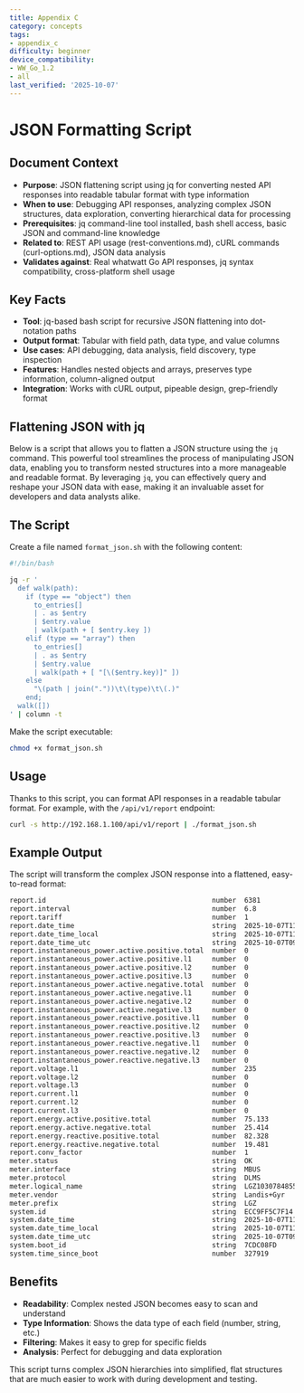 ```yaml
---
title: Appendix C
category: concepts
tags:
- appendix_c
difficulty: beginner
device_compatibility:
- WW_Go_1.2
- all
last_verified: '2025-10-07'
---
```



# JSON Formatting Script

## Document Context

- **Purpose**: JSON flattening script using jq for converting nested API responses into readable tabular format with type information
- **When to use**: Debugging API responses, analyzing complex JSON structures, data exploration, converting hierarchical data for processing
- **Prerequisites**: jq command-line tool installed, bash shell access, basic JSON and command-line knowledge
- **Related to**: REST API usage (rest-conventions.md), cURL commands (curl-options.md), JSON data analysis
- **Validates against**: Real whatwatt Go API responses, jq syntax compatibility, cross-platform shell usage

## Key Facts

- **Tool**: jq-based bash script for recursive JSON flattening into dot-notation paths
- **Output format**: Tabular with field path, data type, and value columns
- **Use cases**: API debugging, data analysis, field discovery, type inspection
- **Features**: Handles nested objects and arrays, preserves type information, column-aligned output
- **Integration**: Works with cURL output, pipeable design, grep-friendly format

## Flattening JSON with jq

Below is a script that allows you to flatten a JSON structure using the `jq` command. This powerful tool streamlines the process of manipulating JSON data, enabling you to transform nested structures into a more manageable and readable format. By leveraging `jq`, you can effectively query and reshape your JSON data with ease, making it an invaluable asset for developers and data analysts alike.

## The Script

Create a file named `format_json.sh` with the following content:

```bash title="format_json.sh"
#!/bin/bash

jq -r '
  def walk(path):
    if (type == "object") then
      to_entries[]
      | . as $entry
      | $entry.value
      | walk(path + [ $entry.key ])
    elif (type == "array") then
      to_entries[]
      | . as $entry
      | $entry.value
      | walk(path + [ "[\($entry.key)]" ])
    else
      "\(path | join("."))\t\(type)\t\(.)"
    end;
  walk([])
' | column -t
```

Make the script executable:

```bash
chmod +x format_json.sh
```

## Usage

Thanks to this script, you can format API responses in a readable tabular format. For example, with the `/api/v1/report` endpoint:

```bash
curl -s http://192.168.1.100/api/v1/report | ./format_json.sh
```

## Example Output

The script will transform the complex JSON response into a flattened, easy-to-read format:

```txt
report.id                                         number  6381
report.interval                                   number  6.8
report.tariff                                     number  1
report.date_time                                  string  2025-10-07T11:35:36Z
report.date_time_local                            string  2025-10-07T11:35:36+02:00
report.date_time_utc                              string  2025-10-07T09:35:36Z
report.instantaneous_power.active.positive.total  number  0
report.instantaneous_power.active.positive.l1     number  0
report.instantaneous_power.active.positive.l2     number  0
report.instantaneous_power.active.positive.l3     number  0
report.instantaneous_power.active.negative.total  number  0
report.instantaneous_power.active.negative.l1     number  0
report.instantaneous_power.active.negative.l2     number  0
report.instantaneous_power.active.negative.l3     number  0
report.instantaneous_power.reactive.positive.l1   number  0
report.instantaneous_power.reactive.positive.l2   number  0
report.instantaneous_power.reactive.positive.l3   number  0
report.instantaneous_power.reactive.negative.l1   number  0
report.instantaneous_power.reactive.negative.l2   number  0
report.instantaneous_power.reactive.negative.l3   number  0
report.voltage.l1                                 number  235
report.voltage.l2                                 number  0
report.voltage.l3                                 number  0
report.current.l1                                 number  0
report.current.l2                                 number  0
report.current.l3                                 number  0
report.energy.active.positive.total               number  75.133
report.energy.active.negative.total               number  25.414
report.energy.reactive.positive.total             number  82.328
report.energy.reactive.negative.total             number  19.481
report.conv_factor                                number  1
meter.status                                      string  OK
meter.interface                                   string  MBUS
meter.protocol                                    string  DLMS
meter.logical_name                                string  LGZ1030784855204
meter.vendor                                      string  Landis+Gyr
meter.prefix                                      string  LGZ
system.id                                         string  ECC9FF5C7F14
system.date_time                                  string  2025-10-07T11:35:49Z
system.date_time_local                            string  2025-10-07T11:35:49+02:00
system.date_time_utc                              string  2025-10-07T09:35:49Z
system.boot_id                                    string  7CDC08FD
system.time_since_boot                            number  327919
```

## Benefits

- **Readability**: Complex nested JSON becomes easy to scan and understand
- **Type Information**: Shows the data type of each field (number, string, etc.)
- **Filtering**: Makes it easy to grep for specific fields
- **Analysis**: Perfect for debugging and data exploration

This script turns complex JSON hierarchies into simplified, flat structures that are much easier to work with during development and testing.
